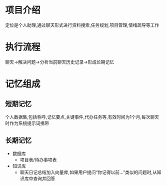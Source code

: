 # 项目介绍
定位是个人助理,通过聊天形式进行资料搜索,任务规划,项目管理,情绪疏导等工作

# 执行流程
聊天->解决问题->分析当前聊天历史记录->形成长期记忆

# 记忆组成

## 短期记忆
个人数据集,包括称呼,记忆要点,关键事件,代办任务等,有效时间为1个月,每次聊天时作为系统提示词携带
## 长期记忆
- 数据库
    - 项目表/待办事项表
- 知识库
    - 聊天日记总结加入向量库,如果用户提问“你记得以前...”类似的问题时,从知识库中查询并回答
